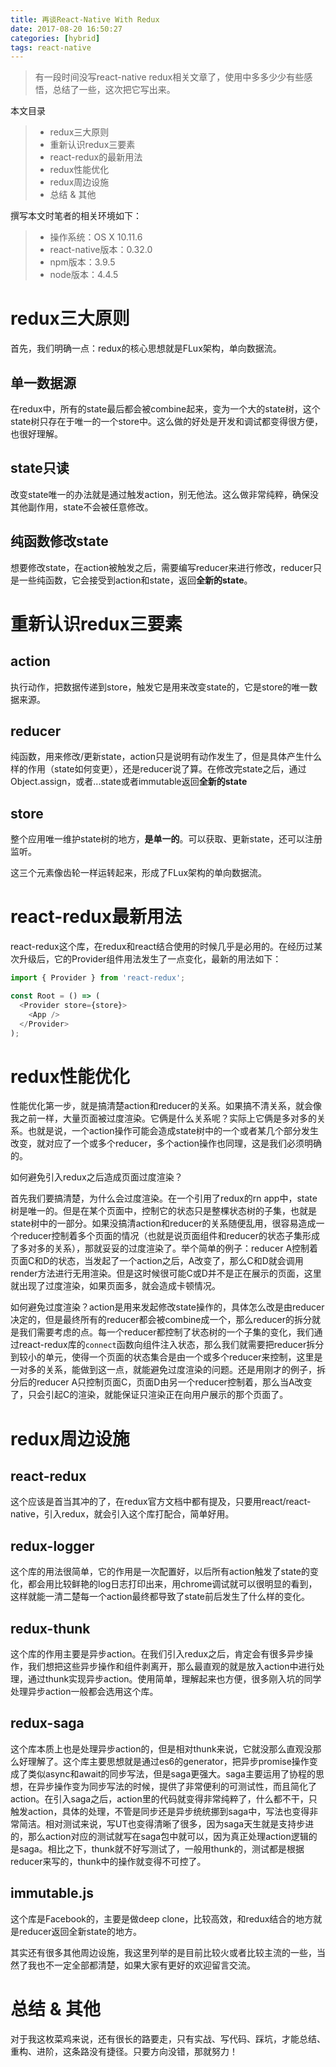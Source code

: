 ```yaml
---
title: 再谈React-Native With Redux
date: 2017-08-20 16:50:27
categories: [hybrid]
tags: react-native
---
```


> 有一段时间没写react-native redux相关文章了，使用中多多少少有些感悟，总结了一些，这次把它写出来。

本文目录
>* redux三大原则
>* 重新认识redux三要素
>* react-redux的最新用法
>* redux性能优化
>* redux周边设施
>* 总结 & 其他
<!-- more -->
撰写本文时笔者的相关环境如下：
>* 操作系统：OS X 10.11.6
>* react-native版本：0.32.0
>* npm版本：3.9.5
>* node版本：4.4.5

# redux三大原则
首先，我们明确一点：redux的核心思想就是FLux架构，单向数据流。

## 单一数据源
在redux中，所有的state最后都会被combine起来，变为一个大的state树，这个state树只存在于唯一的一个store中。这么做的好处是开发和调试都变得很方便，也很好理解。

## state只读
改变state唯一的办法就是通过触发action，别无他法。这么做非常纯粹，确保没其他副作用，state不会被任意修改。

## 纯函数修改state
想要修改state，在action被触发之后，需要编写reducer来进行修改，reducer只是一些纯函数，它会接受到action和state，返回**全新的state**。

# 重新认识redux三要素

## action
执行动作，把数据传递到store，触发它是用来改变state的，它是store的唯一数据来源。

## reducer
纯函数，用来修改/更新state，action只是说明有动作发生了，但是具体产生什么样的作用（state如何变更），还是reducer说了算。在修改完state之后，通过Object.assign，或者...state或者immutable返回**全新的state**

## store
整个应用唯一维护state树的地方，**是单一的**。可以获取、更新state，还可以注册监听。

这三个元素像齿轮一样运转起来，形成了FLux架构的单向数据流。

# react-redux最新用法
react-redux这个库，在redux和react结合使用的时候几乎是必用的。在经历过某次升级后，它的Provider组件用法发生了一点变化，最新的用法如下：

```JavaScript
import { Provider } from 'react-redux';

const Root = () => (
  <Provider store={store}>
    <App />
  </Provider>
);
```

# redux性能优化
性能优化第一步，就是搞清楚action和reducer的关系。如果搞不清关系，就会像我之前一样，大量页面被过度渲染。它俩是什么关系呢？实际上它俩是多对多的关系。也就是说，一个action操作可能会造成state树中的一个或者某几个部分发生改变，就对应了一个或多个reducer，多个action操作也同理，这是我们必须明确的。

如何避免引入redux之后造成页面过度渲染？

首先我们要搞清楚，为什么会过度渲染。在一个引用了redux的rn app中，state树是唯一的。但是在某个页面中，控制它的状态只是整棵状态树的子集，也就是state树中的一部分。如果没搞清action和reducer的关系随便乱用，很容易造成一个reducer控制着多个页面的情况（也就是说页面组件和reducer的状态子集形成了多对多的关系），那就妥妥的过度渲染了。举个简单的例子：reducer A控制着页面C和D的状态，当发起了一个action之后，A改变了，那么C和D就会调用render方法进行无用渲染。但是这时候很可能C或D并不是正在展示的页面，这里就出现了过度渲染，如果页面多，就会造成卡顿情况。

如何避免过度渲染？action是用来发起修改state操作的，具体怎么改是由reducer决定的，但是最终所有的reducer都会被combine成一个，那么reducer的拆分就是我们需要考虑的点。每一个reducer都控制了状态树的一个子集的变化，我们通过react-redux库的`connect`函数向组件注入状态，那么我们就需要把reducer拆分到较小的单元，使得一个页面的状态集合是由一个或多个reducer来控制，这里是一对多的关系，能做到这一点，就能避免过度渲染的问题。还是用刚才的例子，拆分后的reducer A只控制页面C，页面D由另一个reducer控制着，那么当A改变了，只会引起C的渲染，就能保证只渲染正在向用户展示的那个页面了。

# redux周边设施

## react-redux
这个应该是首当其冲的了，在redux官方文档中都有提及，只要用react/react-native，引入redux，就会引入这个库打配合，简单好用。

## redux-logger
这个库的用法很简单，它的作用是一次配置好，以后所有action触发了state的变化，都会用比较鲜艳的log日志打印出来，用chrome调试就可以很明显的看到，这样就能一清二楚每一个action最终都导致了state前后发生了什么样的变化。

## redux-thunk
这个库的作用主要是异步action。在我们引入redux之后，肯定会有很多异步操作，我们想把这些异步操作和组件剥离开，那么最直观的就是放入action中进行处理，通过thunk实现异步action。使用简单，理解起来也方便，很多刚入坑的同学处理异步action一般都会选用这个库。

## redux-saga
这个库本质上也是处理异步action的，但是相对thunk来说，它就没那么直观没那么好理解了。这个库主要思想就是通过es6的generator，把异步promise操作变成了类似async和await的同步写法，但是saga更强大。saga主要运用了协程的思想，在异步操作变为同步写法的时候，提供了非常便利的可测试性，而且简化了action。在引入saga之后，action里的代码就变得非常纯粹了，什么都不干，只触发action，具体的处理，不管是同步还是异步统统挪到saga中，写法也变得非常简洁。相对测试来说，写UT也变得清晰了很多，因为saga天生就是支持步进的，那么action对应的测试就写在saga包中就可以，因为真正处理action逻辑的是saga。相比之下，thunk就不好写测试了，一般用thunk的，测试都是根据reducer来写的，thunk中的操作就变得不可控了。

## immutable.js
这个库是Facebook的，主要是做deep clone，比较高效，和redux结合的地方就是reducer返回全新state的地方。

其实还有很多其他周边设施，我这里列举的是目前比较火或者比较主流的一些，当然了我也不一定全部都清楚，如果大家有更好的欢迎留言交流。

# 总结 & 其他
对于我这枚菜鸡来说，还有很长的路要走，只有实战、写代码、踩坑，才能总结、重构、进阶，这条路没有捷径。只要方向没错，那就努力！
